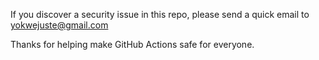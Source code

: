 If you discover a security issue in this repo, please send a quick email to yokwejuste@gmail.com

Thanks for helping make GitHub Actions safe for everyone.
